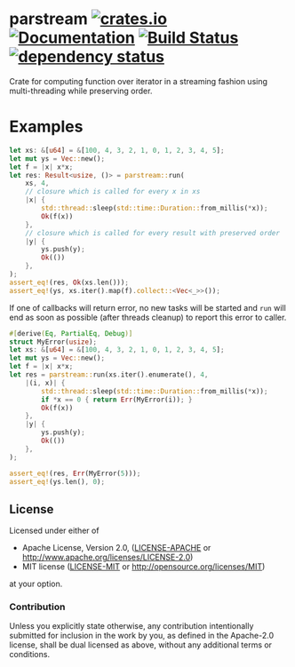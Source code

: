 # parstream [![crates.io](https://img.shields.io/crates/v/parstream.svg)](https://crates.io/crates/parstream) [![Documentation](https://docs.rs/parstream/badge.svg)](https://docs.rs/parstream) [![Build Status](https://travis-ci.org/newpavlov/parstream.svg?branch=master)](https://travis-ci.org/newpavlov/parstream) [![dependency status](https://deps.rs/repo/github/newpavlov/parstream/status.svg)](https://deps.rs/repo/github/newpavlov/parstream)
Crate for computing function over iterator in a streaming fashion using
multi-threading while preserving order.

# Examples
```rust
let xs: &[u64] = &[100, 4, 3, 2, 1, 0, 1, 2, 3, 4, 5];
let mut ys = Vec::new();
let f = |x| x*x;
let res: Result<usize, ()> = parstream::run(
    xs, 4,
    // closure which is called for every x in xs
    |x| {
        std::thread::sleep(std::time::Duration::from_millis(*x));
        Ok(f(x))
    },
    // closure which is called for every result with preserved order
    |y| {
        ys.push(y);
        Ok(())
    },
);
assert_eq!(res, Ok(xs.len()));
assert_eq!(ys, xs.iter().map(f).collect::<Vec<_>>());
```
If one of callbacks will return error, no new tasks will be started and `run`
will end as soon as possible (after threads cleanup) to report this error to
caller.
```rust
#[derive(Eq, PartialEq, Debug)]
struct MyError(usize);
let xs: &[u64] = &[100, 4, 3, 2, 1, 0, 1, 2, 3, 4, 5];
let mut ys = Vec::new();
let f = |x| x*x;
let res = parstream::run(xs.iter().enumerate(), 4,
    |(i, x)| {
        std::thread::sleep(std::time::Duration::from_millis(*x));
        if *x == 0 { return Err(MyError(i)); }
        Ok(f(x))
    },
    |y| {
        ys.push(y);
        Ok(())
    },
);

assert_eq!(res, Err(MyError(5)));
assert_eq!(ys.len(), 0);
```

## License

Licensed under either of

 * Apache License, Version 2.0, ([LICENSE-APACHE](LICENSE-APACHE) or http://www.apache.org/licenses/LICENSE-2.0)
 * MIT license ([LICENSE-MIT](LICENSE-MIT) or http://opensource.org/licenses/MIT)

at your option.

### Contribution

Unless you explicitly state otherwise, any contribution intentionally submitted
for inclusion in the work by you, as defined in the Apache-2.0 license, shall
be dual licensed as above, without any additional terms or conditions.
